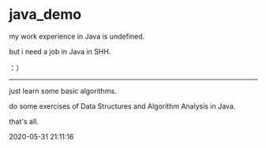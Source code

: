 # java_demo
my work experience in Java is undefined.

but i need a job in Java in SHH.

：）



------

just learn some basic algorithms.

do some exercises of Data Structures and Algorithm Analysis in Java.

that's all.

2020-05-31 21:11:16

